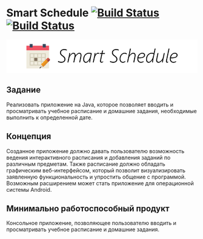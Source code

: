 # Smart Schedule [![Build Status](https://travis-ci.org/vaddya/smart-schedule.svg?branch=develop)](https://travis-ci.org/vaddya/smart-schedule) [![Build Status](https://travis-ci.org/vaddya/smart-schedule.svg?branch=develop)](https://travis-ci.org/vaddya/smart-schedule)
![Logo](/img/logo.png)

## Задание
Реализовать приложение на Java, которое позволяет вводить и просматривать учебное расписание и домашние задания, необходимые выполнить к определенной дате.

## Концепция
Созданное приложение должно давать пользователю возможность ведения интерактивного расписания и добавления заданий по различным предметам. Также расписание должно обладать графическим веб-интерфейсом, который позволит визуализировать заявленную функциональность и упростить общение с программой. Возможным расширением может стать приложение для операционной системы Android.

## Минимально работоспособный продукт
Консольное приложение, позволяющее пользователю вводить и просматривать учебное расписание и домашние задания.
